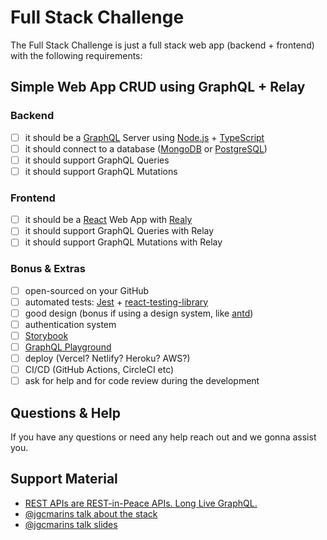 # Full Stack Challenge

The Full Stack Challenge is just a full stack web app (backend + frontend) with the following requirements:

## Simple Web App CRUD using GraphQL + Relay

### Backend
- [ ] it should be a [GraphQL](https://graphql.org/) Server using [Node.js](https://nodejs.org/en/) + [TypeScript](https://www.typescriptlang.org/)
- [ ] it should connect to a database ([MongoDB](https://www.mongodb.com/) or [PostgreSQL](https://www.postgresql.org/))
- [ ] it should support GraphQL Queries
- [ ] it should support GraphQL Mutations

### Frontend
- [ ] it should be a [React](https://reactjs.org/) Web App with [Realy](https://relay.dev/)
- [ ] it should support GraphQL Queries with Relay
- [ ] it should support GraphQL Mutations with Relay

### Bonus & Extras
- [ ] open-sourced on your GitHub
- [ ] automated tests: [Jest](https://jestjs.io/) + [react-testing-library](https://testing-library.com/)
- [ ] good design (bonus if using a design system, like [antd](https://ant.design/))
- [ ] authentication system
- [ ] [Storybook](https://storybook.js.org/)
- [ ] [GraphQL Playground](https://github.com/graphql/graphql-playground)
- [ ] deploy (Vercel? Netlify? Heroku? AWS?)
- [ ] CI/CD (GitHub Actions, CircleCI etc)
- [ ] ask for help and for code review during the development

## Questions & Help
If you have any questions or need any help reach out and we gonna assist you.

## Support Material
- [REST APIs are REST-in-Peace APIs. Long Live GraphQL.](https://medium.com/edge-coders/rest-apis-are-rest-in-peace-apis-long-live-graphql-d412e559d8e4)
- [@jgcmarins](https://github.com/jgcmarins)[ talk about the stack](https://www.infoq.com/br/presentations/the-golden-stack/)
- [@jgcmarins](https://github.com/jgcmarins)[ talk slides](https://jgcmarins.github.io/the-golden-stack/)
